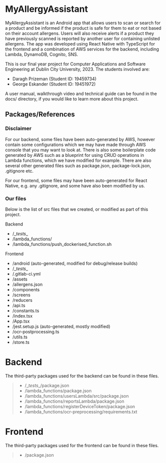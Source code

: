 # MyAllergyAssistant
MyAllergyAssistant is an Android app that allows users to scan or search for a product and be informed if the product is safe for them to eat or not based on their account allergens. Users will also receive alerts if a product they have previously scanned is reported by another user for containing unlisted allergens. The app was developed using React Native with TypeScript for the frontend and a combination of AWS services for the backend, including Lambda, DynamoDB, Cognito, SNS.

This is our final year project for Computer Applications and Software Engineering at Dublin City University, 2023.
The students involved are:
 - Daragh Prizeman (Student ID: 19459734)
 - George Eskander (Student ID: 19451972)

A user manual, walkthrough video and technical guide can be found in the docs/ directory, if you would like to learn more about this project.

## Packages/References

### Disclaimer

For our backend, some files have been auto-generated by AWS, however contain some configurations which we may have made through AWS console that you may want to look at. There is also some boilerplate code  generated by AWS such as a blueprint for using CRUD operations in Lambda functions, which we have modified for example. There are also several other generated files such as package.json, package-lock.json, .gitignore etc.

For our frontend, some files may have been auto-generated for React Native, e.g. any .gitignore, and some have also been modified by us.

### Our files

Below is the list of src files that we created, or modified as part of this project.

Backend
- \/\__tests__
- /lambda_functions/
- /lambda_functions/push_dockerised_function.sh

Frontend
- /android (auto-generated, modified for debug/release builds)
- \/\__tests__
- /.gitlab-ci.yml
- /assets
- /allergens.json
- /components
- /screens
- /reducers
- /api.ts
- /constants.ts
- /index.tsx
- /App.tsx
- /jest.setup.js (auto-generated, mostly modified)
- /ocr-postprocessing.ts
- /utils.ts
- /store.ts

# Backend

The third-party packages used for the backend can be found in these files.

>- /\__tests__/package.json
>- /lambda_functions/package.json
>- /lambda_functions/usersLambda/src/package.json
>- /lambda_functions/reportsLambda/package.json
>- /lambda_functions/registerDeviceToken/package.json
>- /lambda_functions/ocr-preprocessing/requirements.txt

# Frontend

The third-party packages used for the frontend can be found in these files.

>- /package.json
